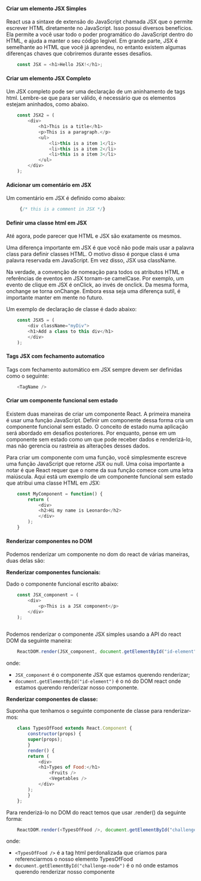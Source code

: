 #### **Criar um elemento JSX Simples**


React usa a sintaxe de extensão do JavaScript chamada JSX que o permite escrever HTML diretamente no JavaScript. Isso possui diversos benefícios. Ela permite a você usar 
todo o poder programático do JavaScript dentro do HTML, e ajuda a manter o seu código legível. Em grande parte, JSX é semelhante ao HTML que você já aprendeu, no entanto 
existem algumas diferenças chaves que cobriremos durante esses desafios.

```javascript
    const JSX = <h1>Hello JSX!</h1>;
```

#### **Criar um elemento JSX Completo**

Um JSX completo pode ser uma declaração de um aninhamento de tags html. Lembre-se que para ser válido, é necessário que os elementos estejam aninhados, como abaixo.

```javascript
    const JSX2 = (
        <div>
            <h1>This is a title</h1>
            <p>This is a paragraph.</p>
            <ul>
                <li>this is a item 1</li>
                <li>this is a item 2</li>
                <li>this is a item 3</li>
            </ul>
        </div>  
    );
```

#### **Adicionar um comentário em JSX**

Um comentário em JSX é definido como abaixo:

```javascript
     {/* this is a comment in JSX */}
```

#### **Definir uma classe html em JSX**

Até agora, pode parecer que HTML e JSX são exatamente os mesmos.

Uma diferença importante em JSX é que você não pode mais usar a palavra class para definir classes HTML. O motivo disso é porque class é uma palavra reservada em JavaScript. Em vez disso, JSX usa className.

Na verdade, a convenção de nomeação para todos os atributos HTML e referências de eventos em JSX tornam-se camelCase. Por exemplo, um evento de clique em JSX é onClick, ao invés de onclick. Da mesma forma, onchange se torna onChange. Embora essa seja uma diferença sutil, é importante manter em mente no futuro.

Um exemplo de declaração de classe é dado abaixo:

```javascript
    const JSX5 = (
        <div className="myDiv">
        <h1>Add a class to this div</h1>
        </div>
    );
```

#### **Tags JSX com fechamento automatico**

Tags com fechamento automático em JSX sempre devem ser definidas como o seguinte:

```javascript
    <TagName />
```
#### **Criar um componente funcional sem estado**

Existem duas maneiras de criar um componente React. A primeira maneira é usar uma função JavaScript. Definir um componente dessa forma cria um componente funcional sem estado. O conceito de estado numa aplicação será abordado em desafios posteriores. Por enquanto, pense em um componente sem estado como um que pode receber dados e renderizá-lo, mas não gerencia ou rastreia as alterações desses dados.

Para criar um componente com uma função, você simplesmente escreve uma função 
JavaScript que retorne JSX ou null. Uma coisa importante a notar é que React 
requer que o nome da sua função comece com uma letra maiúscula. Aqui está um 
exemplo de um componente funcional sem estado que atribui uma classe HTML em 
JSX:

```javascript
    const MyComponent = function() {
        return (
            <div>
            <h2>Hi my name is Leonardo</h2>
            </div>
        );
    }
```

#### **Renderizar componentes no DOM**

Podemos renderizar um componente no dom do react de várias maneiras, duas delas são:

**Renderizar componentes funcionais:**

Dado o componente funcional escrito abaixo:

```javascript
    const JSX_component = (
        <div>
            <p>This is a JSX component</p>
        </div>
    );
    
```

Podemos renderizar o componente JSX simples usando a API do react DOM da seguinte maneira:

```javascript
    ReactDOM.render(JSX_component, document.getElementById("id-element"))
```

onde:

 * `JSX_component` é o componente JSX que estamos querendo renderizar;
 * `document.getElementById("id-element")` é o nó do DOM react onde estamos querendo renderizar nosso componente.
        
**Renderizar componentes de classe:**

Suponha que tenhamos o seguinte componente de classe para renderizar-mos:

```javascript
    class TypesOfFood extends React.Component {
        constructor(props) {
        super(props);
        }
        render() {
        return (
            <div>
            <h1>Types of Food:</h1>
                <Fruits />
                <Vegetables />
            </div>
        );
        }
    };
```
Para renderizá-lo no DOM do react temos que usar .render() da seguinte forma:

```javascript
    ReactDOM.render(<TypesOfFood />, document.getElementById("challenge-node"))
```
onde:

* `<TypesOfFood />` é a tag html perdonalizada que criamos para referenciarmos o nosso elemento TypesOfFood
* `document.getElementById("challenge-node")` é o nó onde estamos querendo renderizar nosso componente

